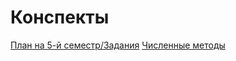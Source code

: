 # Конспекты
[План на 5-й семестр/Задания](https://docs.google.com/document/d/1-vk0suU0OSCSsmfH-8w3PFDjt_Jiu13HQUXKto1jHXo/edit?usp=sharing)
[Численные методы](https://docs.google.com/document/d/1sK_Z2uEcl32jws19Ahwgb74zBuf1chFRqcZZNU_goio/edit?usp=sharing)
